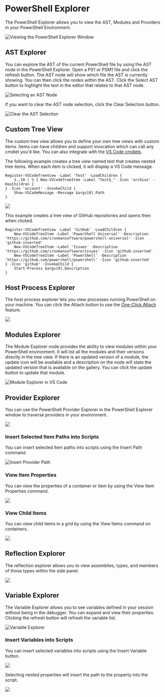 # PowerShell Explorer

The PowerShell Explorer allows you to view the AST, Modules and Providers in your PowerShell Environment.

![Viewing the PowerShell Explorer Window](../../.gitbook/assets/image%20%2813%29.png)

## AST Explorer

You can explore the AST of the current PowerShell file by using the AST node in the PowerShell Explorer. Open a PS1 or PSM1 file and click the refresh button. The AST node will show which file the AST is currently showing. You can then click the nodes within the AST. Click the Select AST button to highlight the text in the editor that relates to that AST node. 

![Selecting an AST Node](../../.gitbook/assets/show-ast.PNG)

If you want to clear the AST node selection, click the Clear Selection button. 

![Clear the AST Selection](../../.gitbook/assets/clear-ast.PNG)

## Custom Tree View

The custom tree view allows you to define your own tree views with custom items. Items can have children and support invocation which can call any cmdlet you'd like. You can also integrate with the [VS Code cmdlets](automating-visual-studio-code.md).

The following example creates a tree view named test that creates nested tree items. When each item is clicked, it will display a VS Code message. 

```text
Register-VSCodeTreeView -Label 'Test' -LoadChildren {
    1..10 | % { New-VSCodeTreeItem -Label "Test$_" -Icon 'archive' -HasChildren } 
} -Icon 'account' -InvokeChild {
    Show-VSCodeMessage -Message $args[0].Path
}
```

![](../../.gitbook/assets/customtreeview.gif)

This example creates a tree view of GitHub repositories and opens then when clicked.

```text
Register-VSCodeTreeView -Label 'GitHub' -LoadChildren {
    New-VSCodeTreeItem -Label 'PowerShell Universal' -Description 'https://github.com/ironmansoftware/powershell-universal' -Icon 'github-inverted'
    New-VSCodeTreeItem -Label 'Issues' -Description 'https://github.com/ironmansoftware/issues' -Icon 'github-inverted'
    New-VSCodeTreeItem -Label 'PowerShell' -Description 'https://github.com/powershell/powershell' -Icon 'github-inverted'
} -Icon 'github' -InvokeChild {
    Start-Process $args[0].Description
}
```

## Host Process Explorer

The host process explorer lets you view processes running PowerShell on your machine. You can click the Attach button to use the [One-Click Attach](debugging/one-click-attach.md) feature. 

![](../../.gitbook/assets/image%20%2857%29.png)

## Modules Explorer

The Module Explorer node provides the ability to view modules within your PowerShell environment. It will list all the modules and their versions directly in the tree view. If there is an updated version of a module, the update icon will be available and a description on the node will state the updated version that is available on the gallery. You can click the update button to update that module. 

![Module Explorer in VS Code](../../.gitbook/assets/modules.PNG)

## Provider Explorer

You can use the PowerShell Provider Explorer in the PowerShell Explorer window to traverse providers in your environment. 

![](../../.gitbook/assets/providers.PNG)

### Insert Selected Item Paths into Scripts

You can insert selected item paths into scripts using the Insert Path command.

![Insert Provider Path](../../.gitbook/assets/insert-path.gif)

### View Item Properties

You can view the properties of a container or item by using the View Item Properties command. 

![](../../.gitbook/assets/get-itemproperties.gif)

### View Child Items

You can view child items in a grid by using the View Items command on containers. 

![](../../.gitbook/assets/get-childitem.gif)

## Reflection Explorer

The reflection explorer allows you to view assemblies, types, and members of those types within the side panel. 

![](../../.gitbook/assets/image%20%2867%29.png)

## Variable Explorer

The Variable Explorer allows you to see variables defined in your session without being in the debugger. You can expand and view their properties. Clicking the refresh button will refresh the variable list. 

![Variable Explorer](../../.gitbook/assets/variables.png)

### Insert Variables into Scripts

You can insert selected variables into scripts using the Insert Variable button. 

![](../../.gitbook/assets/image%20%2855%29.png)

Selecting nested properties will insert the path to the property into the script.

![](../../.gitbook/assets/insert-variable.gif)

